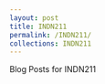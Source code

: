 ```yaml
---
layout: post
title: INDN211
permalink: /INDN211/
collections: INDN211
---
```

Blog Posts for INDN211


